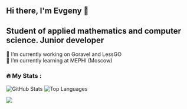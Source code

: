 ## Hi there, I'm Evgeny 👋
## Student of applied mathematics and computer science. Junior developer

<!--
**KlassnayaAfrodita/KlassnayaAfrodita** is a ✨ _special_ ✨ repository because its `README.md` (this file) appears on your GitHub profile.

Here are some ideas to get you started:


-->
🔭 I’m currently working on Goravel and LessGO\
🌱 I’m currently learning at MEPHI (Moscow)
### :fire: My Stats : 
![GitHub Stats](https://github-readme-stats.vercel.app/api?username=KlassnayaAfrodita&show_icons=true&theme=radical)
![Top Languages](https://github-readme-stats.vercel.app/api/top-langs/?username=KlassnayaAfrodita&layout=compact&theme=radical)

<p>
  <a href="https://skillicons.dev">
    <img src="https://skillicons.dev/icons?i=go,docker,python"/>
  </a>
</p>
